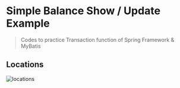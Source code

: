 # Simple Balance Show / Update Example
> Codes to practice Transaction function of Spring Framework & MyBatis

## Locations

![locations](https://user-images.githubusercontent.com/60098657/85264133-359b5100-b4ab-11ea-845f-a0356c272d16.png)
